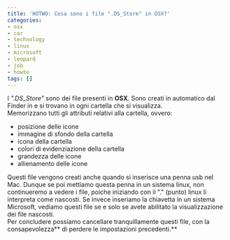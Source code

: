 ```yaml
---
title: 'HOTWO: Cosa sono i file ".DS_Store" in OSX?'
categories:
- osx
- car
- technology
- linux
- microsoft
- leopard
- job
- howto
tags: []
---
```

I _".DS_Store"_ sono dei file presenti in **OSX**. Sono creati in automatico
dal Finder in e si trovano in ogni cartella che si visualizza.  
Memorizzano tutti gli attributi relativi alla cartella, ovvero:

  * posizione delle icone
  * immagine di sfondo della cartella
  * icona della cartella
  * colori di evidenziazione della cartella
  * grandezza delle icone
  * allienamento delle icone
  

  
Questi file vengono creati anche quando si inserisce una penna usb nel Mac.
Dunque se poi mettiamo questa penna in un sistema linux, non continueremo a
vedere i file, poiche iniziando con il "." (punto) linux li interpreta come
nascosti. Se invece inseriamo la chiavetta in un sistema Microsoft, vediamo
questi file se e solo se avete abilitato la visualizzazione dei file nascosti.  
Per concludere possiamo cancellare tranquillamente questi file, con la
consapevolezza** di perdere le impostazioni precedenti.**

